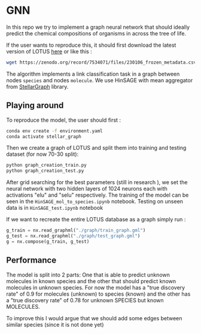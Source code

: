 # GNN
In this repo we try to implement a graph neural network that should ideally predict the chemical compositions of organisms in across the tree of life. 

If the user wants to reproduce this, it should first download the latest version of LOTUS [here](https://zenodo.org/record/7534071) or like this : 

```bash
wget https://zenodo.org/record/7534071/files/230106_frozen_metadata.csv.gz
```

The algorithm implements a link classification task in a graph between nodes `species` and nodes `molecule`. We use HinSAGE with mean aggregator from [StellarGraph](https://stellargraph.readthedocs.io/en/stable/index.html) library.

## Playing around
To reproduce the model, the user should first : 

```bash
conda env create -f environment.yaml
conda activate stellar_graph
```

Then we create a graph of LOTUS and split them into training and testing dataset (for now 70-30 split):
```bash
python graph_creation_train.py
python graph_creation_test.py
```

After grid searching for the best parameters (still in research ), we set the neural network with two hidden layers of 1024 neurons each with activations "elu" and "selu" respectively. The training of the model can be seen in the `HinSAGE_mol_to_species.ipynb` notebook. Testing on unseen data is in `HinSAGE_test.ipynb` notebook

If we want to recreate the entire LOTUS database as a graph simply run : 
```python
g_train = nx.read_graphml("./graph/train_graph.gml")
g_test = nx.read_graphml("./graph/test_graph.gml")
g = nx.compose(g_train, g_test)
```

## Performance
The model is split into 2 parts: One that is able to predict unknown molecules in known species and the other that should predict known molecules in unknown species. For now the model has a "true discovery rate" of 0.9 for molecules (unknown) to species (known) and the other has a "true discovery rate" of 0.78 for unknown SPECIES but known MOLECULES.

To improve this I would argue that we should add some edges between similar species (since it is not done yet)

## 